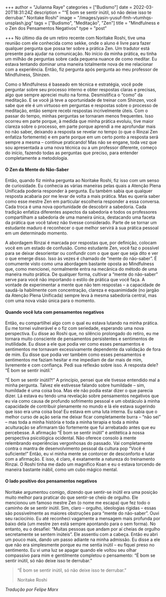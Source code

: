 +++
author = "Julianna Raye"
categories = ["Budismo"]
date = 2022-03-20T18:31:24Z
description = "“É bom se sentir inútil, só não deixe isso te derrubar.” Noritake Roshi"
image = "/images/yasin-yusuf-fmh-vtumhqs-unsplash.jpg"
tags = ["Budismo", "Meditação", "Zen"]
title = "Mindfulness e o Zen dos Pensamentos Negativos"
type = "post"

+++
No último dia de um retiro recente com Noritake Roshi, tive uma reunião com ele conhecida como sekke, onde o aluno é livre para fazer qualquer pergunta que possa ter sobre a prática Zen. Um tradutor está presente para ajudar na comunicação. No início da minha prática, eu tinha um milhão de perguntas sobre cada pequena nuance de como meditar. Eu estava tentando dominar uma maneira totalmente nova de me relacionar com a experiência. Então, fiz pergunta após pergunta ao meu professor de Mindfulness, Shinzen.

Como o Mindfulness é baseado em técnica e estratégia, você pode perguntar sobre seu processo interno e obter respostas claras e precisas, algo que sempre apreciei muito na forma. Desmistifica o “como” da meditação. E se você já teve a oportunidade de treinar com Shinzen, você sabe que ele é um virtuoso em perguntas e respostas sobre o processo de meditação, então sempre recebi respostas incrivelmente úteis. Com o passar do tempo, minhas perguntas se tornaram menos frequentes. Isso ocorreu em parte porque, à medida que minha prática evoluiu, tive maior clareza sobre o processo, em parte porque aprendi a me aprofundar mais no não saber, deixando a resposta se revelar no tempo (o que o Rinzai Zen enfatiza fortemente) e em parte porque em um certo ponto a resposta será sempre a mesma – continue praticando! Mas não se engane, toda vez que sou apresentada a uma nova técnica ou a um professor diferente, começo do início, fazendo todas as perguntas que preciso, para entender completamente a metodologia.

#### O Zen da Mente do Não-Saber

Então, quando fiz minha pergunta ao Noritake Roshi, fiz isso com um senso de curiosidade. Eu conhecia as várias maneiras pelas quais a Atenção Plena Unificada poderia responder à pergunta. Eu também sabia que qualquer resposta acabaria por me levar de volta a mais prática. Mas eu queria saber como esse mestre Zen em particular escolheria responder a essa conversa. Cada troca é uma nova oportunidade de descobrir a sabedoria. Cada tradição enfatiza diferentes aspectos da sabedoria e todos os professores compartilham a sabedoria de uma maneira única, destacando uma faceta da prática que você talvez não tivesse considerado. Parte de se tornar um estudante maduro é reconhecer o que melhor servirá à sua prática pessoal em um determinado momento.

A abordagem Rinzai é marcada por respostas que, por definição, colocam você em um estado de confusão. Como estudante Zen, você faz o possível para se deixar desorientar ou confundir com o que quer que seja dito e ver o que emerge disso. Isso às vezes é chamado de “mente do não-saber”. É comumente visto como uma abordagem bastante oposta ao Mindfulness que, como mencionei, normalmente entra na mecânica do método de uma maneira muito prática. De qualquer forma, cultivar a “mente do não-saber” serve para você não importando o estilo de prática que você faça. A vontade de experimentar a mente que não tem respostas – a capacidade de saudá-la habilmente com concentração, clareza e equanimidade (no jargão da Atenção Plena Unificada) sempre leva à mesma sabedoria central, mas com uma nova visão única para o momento.

#### Quando você luta com pensamentos negativos

Então, eu compartilhei algo com o qual eu estava lutando na minha prática. Eu me tornei vulnerável e o fiz com seriedade, esperando uma nova perspectiva. Eu disse ao Roshi que, no silêncio prolongado do retiro, eu me tornara muito consciente de pensamentos persistentes e sentimentos de inutilidade. Eu disse a ele que podia ver como esses pensamentos e sentimentos me tornavam excessivamente dependente da validação de fora de mim. Eu disse que podia ver também como esses pensamentos e sentimentos me faziam hesitar e me impediam de dar mais de mim, livremente e com confiança. Pedi sua reflexão sobre isso. A resposta dele? “É bom se sentir inútil.”

“É bom se sentir inútil?!” A princípio, pensei que ele tivesse entendido mal a minha pergunta. Talvez ele estivesse falando sobre humildade – sim, humildade é uma coisa boa. Mas ele não podia estar dizer o que parecia dizer. Lá estava eu tendo uma revelação sobre pensamentos negativos que eu via como causa de profundo sofrimento pessoal e um obstáculo à minha capacidade de contribuir plenamente no mundo e lá ele estava sugerindo que isso era uma coisa boa! Eu estava em uma luta interna. Eu sabia que o melhor curso de ação seria me deixar ficar completamente burra – “não sei” – mas toda a minha história e toda a minha terapia e toda a minha aculturação se afirmaram tão fortemente que fui arrebatado antes que eu percebesse. A afirmação “É bom se sentir inútil” é antitética à nossa perspectiva psicológica ocidental. Não oferece consolo à mente relembrando experiências vergonhosas do passado. Vai completamente contra o mantra de desenvolvimento pessoal da cultura pop “Você é suficiente!” Então, eu vi minha mente se contorcer de desconforto e lutar com a afirmação. E isso, é claro, é exatamente a natureza do treinamento Rinzai. O Roshi tinha me dado um magnífico Koan e eu o estava torcendo de maneira bastante inábil, como um cubo mágico mental.

#### O lado positivo dos pensamentos negativos

Noritake argumentou comigo, dizendo que sentir-se inútil era uma posição muito melhor para praticar do que sentir-se cheio de orgulho. Ele mencionou um famoso mestre Zen (o nome me escapa) que fez todo o caminho de se sentir inútil. Sim, claro – orgulho, ideologias rígidas – essas são possivelmente as maiores obstruções para “mente do não-saber”. Ouvi seu raciocínio. Eu até reconheci vagamente a mensagem mais profunda por baixo dela (um mestre zen está sempre apontando para o sem forma). No entanto, eu o desafiei: “Muitas pessoas que andam por aí cheias de orgulho secretamente se sentem inúteis”. Ele assentiu com a cabeça. Então eu abri um pouco mais, dando um passo adiante na minha admissão. Eu disse a ele que não era simplesmente porque eu me sentia inútil – eu fiquei preso no sentimento. Eu vi uma luz se apagar quando ele voltou seu olhar compassivo para mim e gentilmente completou o pensamento: “É bom se sentir inútil, só não deixe isso te derrubar.”

> “É bom se sentir inútil, só não deixe isso te derrubar.”
>
> Noritake Roshi

_Tradução por Felipe Marx_